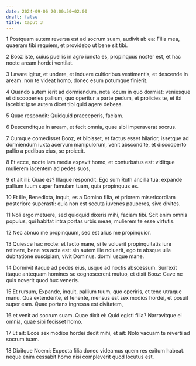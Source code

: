 ```yaml
---
date: 2024-09-06 20:00:50+02:00
draft: false
title: Caput 3
---
```





1 Postquam autem reversa est ad socrum suam, audivit ab ea: Filia mea, quaeram tibi requiem, et providebo ut bene sit tibi.

2 Booz iste, cuius puellis in agro iuncta es, propinquus noster est, et hac nocte aream hordei ventilat.

3 Lavare igitur, et undere, et induere cultioribus vestimentis, et descende in aream. non te videat homo, donec esum potumque finierit.

4 Quando autem ierit ad dormiendum, nota locum in quo dormiat: veniesque et discooperies pallium, quo operitur a parte pedum, et proiicies te, et ibi iacebis: ipse autem dicet tibi quid agere debeas.

5 Quae respondit: Quidquid praeceperis, faciam.

6 Descenditque in aream, et fecit omnia, quae sibi imperaverat socrus.

7 Cumque comedisset Booz, et bibisset, et factus esset hilarior, issetque ad dormiendum iuxta acervum manipulorum, venit abscondite, et discooperto pallio a pedibus eius, se proiecit.

8 Et ecce, nocte iam media expavit homo, et conturbatus est: viditque mulierem iacentem ad pedes suos,

9 et ait illi: Quae es? Illaque respondit: Ego sum Ruth ancilla tua: expande pallium tuum super famulam tuam, quia propinquus es.

10 Et ille, Benedicta, inquit, es a Domino filia, et priorem misericordiam posteriore superasti: quia non est secuta iuvenes pauperes, sive divites.

11 Noli ergo metuere, sed quidquid dixeris mihi, faciam tibi. Scit enim omnis populus, qui habitat intra portas urbis meae, mulierem te esse virtutis.

12 Nec abnuo me propinquum, sed est alius me propinquior.

13 Quiesce hac nocte: et facto mane, si te voluerit propinquitatis iure retinere, bene res acta est: sin autem ille noluerit, ego te absque ulla dubitatione suscipiam, vivit Dominus. dormi usque mane.

14 Dormivit itaque ad pedes eius, usque ad noctis abscessum. Surrexit itaque antequam homines se cognoscerent mutuo, et dixit Booz: Cave ne quis noverit quod huc veneris.

15 Et rursum, Expande, inquit, pallium tuum, quo operiris, et tene utraque manu. Qua extendente, et tenente, mensus est sex modios hordei, et posuit super eam. Quae portans ingressa est civitatem,

16 et venit ad socrum suam. Quae dixit ei: Quid egisti filia? Narravitque ei omnia, quae sibi fecisset homo.

17 Et ait: Ecce sex modios hordei dedit mihi, et ait: Nolo vacuam te reverti ad socrum tuam.

18 Dixitque Noemi: Expecta filia donec videamus quem res exitum habeat. neque enim cessabit homo nisi compleverit quod locutus est.

